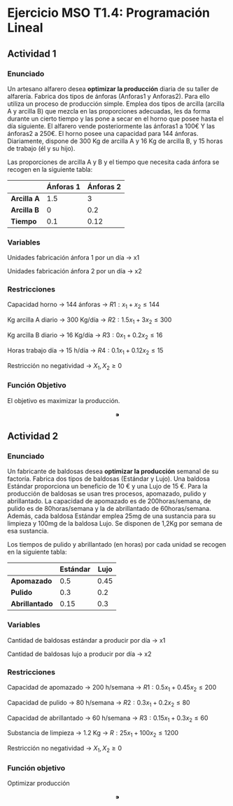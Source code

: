# Ejercicio MSO T1.4: Programación Lineal

## Actividad 1

### Enunciado

Un artesano alfarero desea **optimizar la producción** diaria de su taller de alfarería. Fabrica dos tipos de ánforas (Anforas1 y Anforas2). Para ello utiliza un proceso de producción simple. Emplea dos tipos de arcilla (arcilla A y arcilla B) que mezcla en las proporciones adecuadas, les da forma durante un cierto tiempo y las pone a secar en el horno que posee hasta el día siguiente. El alfarero vende posteriormente las ánforas1 a 100€ Y las ánforas2 a 250€.
El horno posee una capacidad para 144 ánforas. Diariamente, dispone de 300 Kg de arcilla A y 16 Kg de arcilla B, y 15 horas de trabajo (él y su hijo).

Las proporciones de arcilla A y B y el tiempo que necesita cada ánfora se recogen en la siguiente tabla:

|  | **Ánforas 1** | **Ánforas 2** |
| --- | --- | --- |
| **Arcilla A** | 1.5 | 3 |
| **Arcilla B** | 0 | 0.2 |
| **Tiempo** | 0.1 | 0.12 |

### Variables

Unidades fabricación ánfora 1 por un día → x1

Unidades fabricación ánfora 2 por un día → x2

### Restricciones

Capacidad horno → 144 ánforas → $R1: x_1 + x_2 ≤ 144$

Kg arcilla A diario → 300 Kg/día → $R2: 1.5x_1 + 3x_2 ≤ 300$

Kg arcilla B diario → 16 Kg/día → $R3: 0x_1 + 0.2x_2 ≤ 16$

Horas trabajo día → 15 h/día → $R4: 0.1x_1 + 0.12x_2 ≤ 15$

Restricción no negatividad → $X_1, X_2 ≥ 0$

### Función Objetivo

El objetivo es maximizar la producción.

$$
⁍
$$

## Actividad 2

### Enunciado

Un fabricante de baldosas desea **optimizar la producción** semanal de su factoría. Fabrica dos tipos de baldosas (Estándar y Lujo). Una baldosa Estándar proporciona un beneficio de 10 € y una Lujo de 15 €. Para la producción de baldosas se usan tres procesos, apomazado, pulido y abrillantado. La capacidad de apomazado es de 200horas/semana, de pulido es de 80horas/semana y la de abrillantado de 60horas/semana. Además, cada baldosa Estándar emplea 25mg de una sustancia para su limpieza y 100mg de la baldosa Lujo. Se disponen de 1,2Kg por semana de esa sustancia.

Los tiempos de pulido y abrillantado (en horas) por cada unidad se recogen en la siguiente tabla:

|  | **Estándar** | **Lujo** |
| --- | --- | --- |
| **Apomazado** | 0.5 | 0.45 |
| **Pulido** | 0.3 | 0.2 |
| **Abrillantado** | 0.15 | 0.3 |

### Variables

Cantidad de baldosas estándar a producir por día → x1

Cantidad de baldosas lujo a producir por día → x2

### Restricciones

Capacidad de apomazado → 200 h/semana → $R1: 0.5x_1 + 0.45x_2 ≤ 200$

Capacidad de pulido → 80 h/semana → $R2: 0.3x_1 + 0.2x_2 ≤ 80$

Capacidad de abrillantado → 60 h/semana → $R3: 0.15x_1 + 0.3x_2 ≤ 60$

Substancia de limpieza → 1.2 Kg → $R: 25x_1 + 100x_2 ≤ 1200$

Restricción no negatividad → $X_1, X_2 ≥ 0$

### Función objetivo

Optimizar producción

$$
⁍
$$